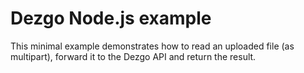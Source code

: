 # Dezgo Node.js example

This minimal example demonstrates how to read an uploaded file (as multipart), forward it to the Dezgo API and return the result.

